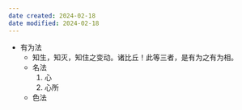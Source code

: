 ```yaml
---
date created: 2024-02-18
date modified: 2024-02-18
---
```

- 有为法
    - 知生，知灭，知住之变动。诸比丘！此等三者，是有为之有为相。
    - 名法
	    1. 心
	    2. 心所
    - 色法
    
